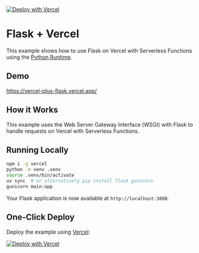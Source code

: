 [![Deploy with Vercel](https://vercel.com/button)](https://vercel.com/new/clone?repository-url=https%3A%2F%2Fgithub.com%2Fvercel-labs%2Fai-sdk-flask&project-name=ai-sdk-flask&repository-name=ai-sdk-flask&demo-title=AI%20SDK%20and%20Flask%20API&demo-description=Use%20Flask%20API%20and%20AI%20SDK%20on%20Vercel%20with%20Serverless%20Functions%20using%20the%20Python%20Runtime.&demo-url=https%3A%2F%2Fai-sdk-preview-flask.vercel.app&demo-image=https%3A%2F%2Fassets.vercel.com%2Fimage%2Fupload%2Fv1669994600%2Frandom%2Fpython.png)

# Flask + Vercel

This example shows how to use Flask on Vercel with Serverless Functions using the [Python Runtime](https://vercel.com/docs/concepts/functions/serverless-functions/runtimes/python).

## Demo

https://vercel-plus-flask.vercel.app/

## How it Works

This example uses the Web Server Gateway Interface (WSGI) with Flask to handle requests on Vercel with Serverless Functions.

## Running Locally

```bash
npm i -g vercel
python -m venv .venv
source .venv/bin/activate
uv sync  # or alternatively pip install flask gunicorn
gunicorn main:app
```

Your Flask application is now available at `http://localhost:3000`.

## One-Click Deploy

Deploy the example using [Vercel](https://vercel.com?utm_source=github&utm_medium=readme&utm_campaign=vercel-examples):

[![Deploy with Vercel](https://vercel.com/button)](https://vercel.com/new/clone?repository-url=https%3A%2F%2Fgithub.com%2Fvercel%2Fvercel%2Ftree%2Fmain%2Fexamples%2Fflask&demo-title=Flask%20API&demo-description=Use%20Flask%20API%20on%20Vercel%20with%20Serverless%20Functions%20using%20the%20Python%20Runtime.&demo-url=https%3A%2F%2Fvercel-plus-flask.vercel.app%2F&demo-image=https://assets.vercel.com/image/upload/v1669994600/random/python.png)
